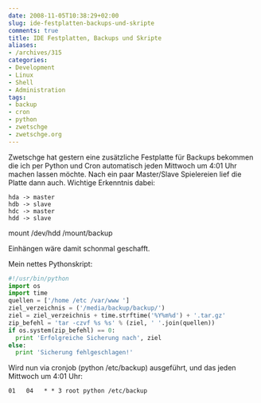 ```yaml
---
date: 2008-11-05T10:38:29+02:00
slug: ide-festplatten-backups-und-skripte
comments: true
title: IDE Festplatten, Backups und Skripte
aliases:
- /archives/315
categories:
- Development
- Linux
- Shell
- Administration
tags:
- backup
- cron
- python
- zwetschge
- zwetschge.org
---
```


Zwetschge hat gestern eine zusätzliche Festplatte für Backups bekommen die
ich per Python und Cron automatisch jeden Mittwoch um 4:01 Uhr machen
lassen möchte. Nach ein paar Master/Slave Spielereien lief die Platte dann
auch. Wichtige Erkenntnis dabei:

```
hda -> master
hdb -> slave
hdc -> master
hdd -> slave
```

mount /dev/hdd /mount/backup

Einhängen wäre damit schonmal geschafft.

Mein nettes Pythonskript:

``` python
#!/usr/bin/python
import os
import time
quellen = ['/home /etc /var/www ']
ziel_verzeichnis = ('/media/backup/backup/')
ziel = ziel_verzeichnis + time.strftime('%Y%m%d') + '.tar.gz'
zip_befehl = 'tar -czvf %s %s' % (ziel, ' '.join(quellen))
if os.system(zip_befehl) == 0:
  print 'Erfolgreiche Sicherung nach', ziel
else:
  print 'Sicherung fehlgeschlagen!'
```

Wird nun via cronjob (python /etc/backup) ausgeführt, und das jeden Mittwoch um 4:01 Uhr:

```
01   04   * * 3 root python /etc/backup
```
